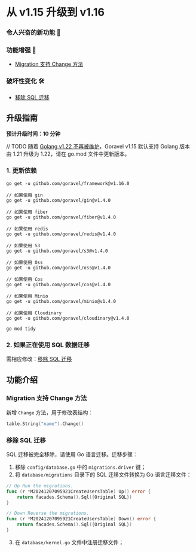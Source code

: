 # 从 v1.15 升级到 v1.16

### 令人兴奋的新功能 🎉

### 功能增强 🚀

- [Migration 支持 Change 方法](#migration-支持-change-方法)

### 破坏性变化 🛠

- [移除 SQL 迁移](#移除-sql-迁移)

## 升级指南

**预计升级时间：10 分钟**

// TODO
随着 [Golang v1.22 不再被维护](https://endoflife.date/go)，Goravel v1.15 默认支持 Golang 版本由 1.21 升级为 1.22，请在 go.mod 文件中更新版本。

### 1. 更新依赖

```
go get -u github.com/goravel/framework@v1.16.0

// 如果使用 gin
go get -u github.com/goravel/gin@v1.4.0

// 如果使用 fiber
go get -u github.com/goravel/fiber@v1.4.0

// 如果使用 redis
go get -u github.com/goravel/redis@v1.4.0

// 如果使用 S3
go get -u github.com/goravel/s3@v1.4.0

// 如果使用 Oss
go get -u github.com/goravel/oss@v1.4.0

// 如果使用 Cos
go get -u github.com/goravel/cos@v1.4.0

// 如果使用 Minio
go get -u github.com/goravel/minio@v1.4.0

// 如果使用 Cloudinary
go get -u github.com/goravel/cloudinary@v1.4.0
```

```
go mod tidy
```

### 2. 如果正在使用 SQL 数据迁移

需相应修改：[移除 SQL 迁移](#移除-sql-迁移)

## 功能介绍

### Migration 支持 Change 方法

新增 `Change` 方法，用于修改表结构：

```go
table.String("name").Change()
```

### 移除 SQL 迁移

SQL 迁移被完全移除，请使用 Go 语言迁移。迁移步骤：

1. 移除 `config/database.go` 中的 `migrations.driver` 键；
2. 将 `database/migrations` 目录下的 SQL 迁移文件转换为 Go 语言迁移文件：

```go
// Up Run the migrations.
func (r *M20241207095921CreateUsersTable) Up() error {
	return facades.Schema().Sql({Original SQL})
}

// Down Reverse the migrations.
func (r *M20241207095921CreateUsersTable) Down() error {
	return facades.Schema().Sql({Original SQL})
}
```

3. 在 `database/kernel.go` 文件中注册迁移文件；

